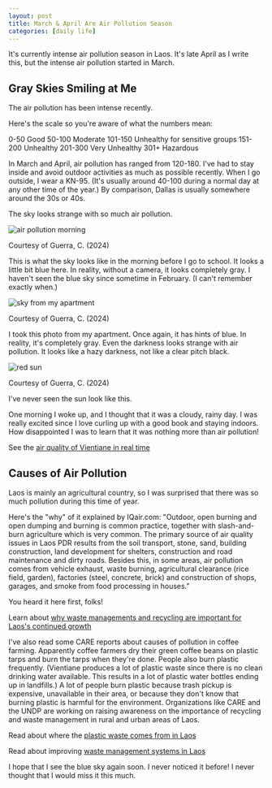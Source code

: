 ```yaml
---
layout: post
title: March & April Are Air Pollution Season
categories: [daily life]
---
```


It's currently intense air pollution season in Laos. It's late April as I write this, but the intense air pollution started in March.

## Gray Skies Smiling at Me

The air pollution has been intense recently. 

Here's the scale so you're aware of what the numbers mean: 

0-50 Good
50-100 Moderate
101-150 Unhealthy for sensitive groups
151-200 Unhealthy 
201-300 Very Unhealthy 
301+ Hazardous

In March and April, air pollution has ranged from 120-180. I've had to stay inside and avoid outdoor activities as much as possible recently. When I go outside, I wear a KN-95. (It's usually around 40-100 during a normal day at any other time of the year.) By comparison, Dallas is usually somewhere around the 30s or 40s. 

The sky looks strange with so much air pollution. 

![air pollution morning](https://lh3.googleusercontent.com/pw/AP1GczMY-dLGgFDLaCpSCIhwhcLjO1T7SUfuu8cntQ-UDDeQ3zdDNXF5rrD70zeTbS1X4wV-5eru4qv17ZqdUMsEeiPkYrQ2JxmrgVxGvdbORtlsULJdFuMC=w1000)

Courtesy of Guerra, C. (2024)

This is what the sky looks like in the morning before I go to school. It looks a little bit blue here. In reality, without a camera, it looks completely gray. I haven't seen the blue sky since sometime in February. (I can't remember exactly when.)

![sky from my apartment](https://lh3.googleusercontent.com/pw/AP1GczOCfC26JTrRGgKSNuuqRRhb1rTESQVrD70p3d5oupb0dOR_fJomGF2gqfoCrjNU0AJkQ0Hx4fgubU2FQLS5-mHxmSJp-fer3xWzJRT5Eoj-SmFxgjwx=w1000)

Courtesy of Guerra, C. (2024)

I took this photo from my apartment. Once again, it has hints of blue. In reality, it's completely gray. Even the darkness looks strange with air pollution. It looks like a hazy darkness, not like a clear pitch black. 

![red sun](https://lh3.googleusercontent.com/pw/AP1GczNjI6Myf9mvhfVS2QmUMs4KDyTXRlrMgf6gmLY7t_5-rEmVIpMuk71oO6FQ3LGh3eIg5L9IqmN0etaRvcj6bpTn0K0XCZ5Dos22azjuZJkHssMxy8Rp=w1000)

Courtesy of Guerra, C. (2024)

I've never seen the sun look like this. 

One morning I woke up, and I thought that it was a cloudy, rainy day. I was really excited since I love curling up with a good book and staying indoors. How disappointed I was to learn that it was nothing more than air pollution! 

See the [air quality of Vientiane in real time](https://www.iqair.com/laos/vientiane)

## Causes of Air Pollution 

Laos is mainly an agricultural country, so I was surprised that there was so much pollution during this time of year. 

Here's the "why" of it explained by IQair.com: 
"Outdoor, open burning and open dumping and burning is common practice, together with slash-and-burn agriculture which is very common. The primary source of air quality issues in Laos PDR results from the soil transport, stone, sand, building construction, land development for shelters, construction and road maintenance and dirty roads. Besides this, in some areas, air pollution comes from vehicle exhaust, waste burning, agricultural clearance (rice field, garden), factories (steel, concrete, brick) and construction of shops, garages, and smoke from food processing in houses."

You heard it here first, folks! 

Learn about [why waste managements and recycling are important for Laos's continued growth](https://plasticfreelaos.com/news/lao-pdrs-struggle-in-managing-solid-and-plastic-waste/)

I've also read some CARE reports about causes of pollution in coffee farming. Apparently coffee farmers dry their green coffee beans on plastic tarps and burn the tarps when they're done. People also burn plastic frequently. (Vientiane produces a lot of plastic waste since there is no clean drinking water available. This results in a lot of plastic water bottles ending up in landfills.) A lot of people burn plastic because trash pickup is expensive, unavailable in their area, or because they don't know that burning plastic is harmful for the environment. Organizations like CARE and the UNDP are working on raising awareness on the importance of recycling and waste management in rural and urban areas of Laos.

Read about where the [plastic waste comes from in Laos](https://www.worldbank.org/en/news/press-release/2022/04/01/plastic-waste-causing-serious-environmental-health-and-economic-impacts-in-lao-pdr)

Read about improving [waste management systems in Laos](https://www.undp.org/laopdr/blog/how-were-trying-deal-waste-management-vientiane)


I hope that I see the blue sky again soon. I never noticed it before! I never thought that I would miss it this much. 

<!-- Hello and welcome. The only purpose of this post is to greet you when your site comes alive for the first time.  
This post will demonstrate some of the more common content & elements found in posts.  
Feel free to delete this post when you are ready to publish your first post.  

Lorem ipsum dolor sit amet, consectetur adipiscing elit. Fusce bibendum neque eget nunc mattis eu sollicitudin enim tincidunt. Vestibulum lacus tortor, ultricies id dignissim ac, bibendum in velit.

## Some great heading (h2)

Proin convallis mi ac felis pharetra aliquam. Curabitur dignissim accumsan rutrum. In arcu magna, aliquet vel pretium et, molestie et arcu.


Mauris lobortis nulla et felis ullamcorper bibendum. Phasellus et hendrerit mauris. Proin eget nibh a massa vestibulum pretium. Suspendisse eu nisl a ante aliquet bibendum quis a nunc. Praesent varius interdum vehicula. Aenean risus libero, placerat at vestibulum eget, ultricies eu enim. Praesent nulla tortor, malesuada adipiscing adipiscing sollicitudin, adipiscing eget est.

## Another great heading (h2)

Lorem ipsum dolor sit amet, consectetur adipiscing elit. Fusce bibendum neque eget nunc mattis eu sollicitudin enim tincidunt. Vestibulum lacus tortor, ultricies id dignissim ac, bibendum in velit.

### Some great subheading (h3)

Proin convallis mi ac felis pharetra aliquam. Curabitur dignissim accumsan rutrum. In arcu magna, aliquet vel pretium et, molestie et arcu. Mauris lobortis nulla et felis ullamcorper bibendum.

Phasellus et hendrerit mauris. Proin eget nibh a massa vestibulum pretium. Suspendisse eu nisl a ante aliquet bibendum quis a nunc.

### Some great subheading (h3)

Praesent varius interdum vehicula. Aenean risus libero, placerat at vestibulum eget, ultricies eu enim. Praesent nulla tortor, malesuada adipiscing adipiscing sollicitudin, adipiscing eget est.

> This quote will *change* your life. It will reveal the <i>secrets</i> of the universe, and all the wonders of humanity. Don't <em>misuse</em> it.

Lorem ipsum dolor sit amet, consectetur adipiscing elit. Fusce bibendum neque eget nunc mattis eu sollicitudin enim tincidunt.

### Some great subheading (h3)

Vestibulum lacus tortor, ultricies id dignissim ac, bibendum in velit. Proin convallis mi ac felis pharetra aliquam. Curabitur dignissim accumsan rutrum.

In arcu magna, aliquet vel pretium et, molestie et arcu. Mauris lobortis nulla et felis ullamcorper bibendum. Phasellus et hendrerit mauris.

#### You might want a sub-subheading (h4)

In arcu magna, aliquet vel pretium et, molestie et arcu. Mauris lobortis nulla et felis ullamcorper bibendum. Phasellus et hendrerit mauris.

In arcu magna, aliquet vel pretium et, molestie et arcu. Mauris lobortis nulla et felis ullamcorper bibendum. Phasellus et hendrerit mauris.

#### But it's probably overkill (h4)

In arcu magna, aliquet vel pretium et, molestie et arcu. Mauris lobortis nulla et felis ullamcorper bibendum. Phasellus et hendrerit mauris.

##### Could be a smaller sub-heading, `pacman` (h5)

In arcu magna, aliquet vel pretium et, molestie et arcu. Mauris lobortis nulla et felis ullamcorper bibendum. Phasellus et hendrerit mauris.

###### Small yet significant sub-heading  (h6)

In arcu magna, aliquet vel pretium et, molestie et arcu. Mauris lobortis nulla et felis ullamcorper bibendum. Phasellus et hendrerit mauris.

### Highlight the code please!!

{% highlight c %}
float Q_rsqrt( float number )
{
	long i;
	float x2, y;
	const float threehalfs = 1.5F;

	x2 = number * 0.5F;
	y  = number;
	i  = * ( long * ) &y;                       // evil floating point bit level hacking
	i  = 0x5f3759df - ( i >> 1 );               // what the fuck? 
	y  = * ( float * ) &i;
	y  = y * ( threehalfs - ( x2 * y * y ) );   // 1st iteration
//	y  = y * ( threehalfs - ( x2 * y * y ) );   // 2nd iteration, this can be removed

	return y;
}
{% endhighlight %}

### Oh hai, an unordered list!!

In arcu magna, aliquet vel pretium et, molestie et arcu. Mauris lobortis nulla et felis ullamcorper bibendum. Phasellus et hendrerit mauris.

- First item, yo
- Second item, dawg
- Third item, what what?!
- Fourth item, fo sheezy my neezy

### Oh hai, an ordered list!!

In arcu magna, aliquet vel pretium et, molestie et arcu. Mauris lobortis nulla et felis ullamcorper bibendum. Phasellus et hendrerit mauris.

1. First item, yo
2. Second item, dawg
3. Third item, what what?!
4. Fourth item, fo sheezy my neezy

## Headings are cool! (h2)

Proin eget nibh a massa vestibulum pretium. Suspendisse eu nisl a ante aliquet bibendum quis a nunc. Praesent varius interdum vehicula. Aenean risus libero, placerat at vestibulum eget, ultricies eu enim. Praesent nulla tortor, malesuada adipiscing adipiscing sollicitudin, adipiscing eget est.

Praesent nulla tortor, malesuada adipiscing adipiscing sollicitudin, adipiscing eget est.

Proin eget nibh a massa vestibulum pretium. Suspendisse eu nisl a ante aliquet bibendum quis a nunc.

### Tables

Title 1               | Title 2               | Title 3               | Title 4
--------------------- | --------------------- | --------------------- | ---------------------
lorem                 | lorem ipsum           | lorem ipsum dolor     | lorem ipsum dolor sit
lorem ipsum dolor sit | lorem ipsum dolor sit | lorem ipsum dolor sit | lorem ipsum dolor sit
lorem ipsum dolor sit | lorem ipsum dolor sit | lorem ipsum dolor sit | lorem ipsum dolor sit
lorem ipsum dolor sit | lorem ipsum dolor sit | lorem ipsum dolor sit | lorem ipsum dolor sit

Title 1 | Title 2 | Title 3 | Title 4
--- | --- | --- | ---
lorem | lorem ipsum | lorem ipsum dolor | lorem ipsum dolor sit
lorem ipsum dolor sit amet | lorem ipsum dolor sit amet consectetur | lorem ipsum dolor sit amet | lorem ipsum dolor sit
lorem ipsum dolor | lorem ipsum | lorem | lorem ipsum
lorem ipsum dolor | lorem ipsum dolor sit | lorem ipsum dolor sit amet | lorem ipsum dolor sit amet consectetur -->
